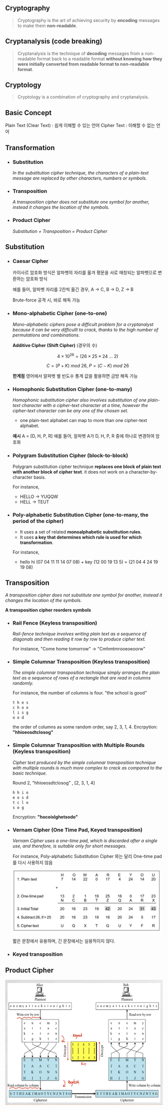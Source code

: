## Cryptography

> Cryptography is the art of achieving security by **encoding** messages to make them **non-readable**. 

## Cryptanalysis (code breaking)

> Cryptanalysis is the technique of **decoding** messages from a non-readable format back to a readable format **without knowing how they were initially converted from readable format to non-readable format**. 

## Cryptology 

> Cryptology is a combination of cryptography and cryptanalysis. 

## Basic Concept 

Plain Text (Clear Text) : 쉽게 이해할 수 있는 언어
Cipher Text : 이해할 수 없는 언어

## Transformation 

- ### Substitution
    *In the substitution cipher technique, the characters of a plain-text message are replaced by other characters, numbers or symbols.* 

- ### Transposition
    *A transposition cipher does not substitute one symbol for another, instead it changes the location of the symbols.*

- ### Product Cipher
    *Substitution + Transposition = Product Cipher*

## Substitution

  - ### Caesar Cipher 
  
    카이사르 암호화 방식은 알파벳의 자리를 옮겨 평문을 서로 매칭되는 알파벳으로 변환하는 암호화 방식

    예를 들어, 알파벳 자리를 2칸씩 옮긴 경우, A -> C, B -> D, Z -> B

    Brute-force 공격 시, 바로 해독 가능 

  - ### Mono-alphabetic Cipher (one-to-one) 
  
    *Mono-alphabetic ciphers pose a difficult problem for a cryptanalyst because it can be very difficullt to crack, thanks to the high number of permutations and combinations.*
    
    **Additive Cipher (Shift Cipher)** (경우의 수)

    $$
        4 \times 10^{26} = (26 \times 25 \times 24\ ...\ 2)
    $$

    $$    
        C = (P + K)\ mod\ 26,\ P = (C - K)\ mod \ 26
    $$

    **한계점** 
    영어에서 알파벳 별 빈도수 통계 값을 활용하면 금방 해독 가능 

  - ### Homophonic Substitution Cipher (one-to-many) 
    
    *Homophonic substitution cipher also involves substitution of one plain-text character with a cipher-text character at a time, however the cipher-text character can be any one of the chosen set.* 

    - one plain-text alphabet can map to more than one cipher-text alphabet. 
    
    **예시**
    A = [D, H, P, R] 예를 들어, 알파벳 A가 D, H, P, R 중에 하나로 변경하여 암호화

  - ### Polygram Substitution Cipher (block-to-block)
    Polygram substitution cipher technique **replaces one block of plain text with another block of cipher text**. it does not work on a character-by-character basis.

    For instance, 
    - HELLO -> YUQQW
    - HELL -> TEUT
    
  - ### Poly-alphabetic Substitution Cipher (one-to-many, the period of the cipher)
     
    - It uses a set of related **monoalphabetic substitution rules**.
    - It uses **a key that determines which rule is used for which transformation**.
    
    For instance,
    - hello hi (07 04 11 11 14 07 08) + key (12 00 19 13 5) = (21 04 4 24 19 19 08) 
      
## Transposition 

*A transposition cipher does not substitute one symbol for another, instead it changes the location of the symbols.*

**A transposition cipher reorders symbols**

  - ### Rail Fence (Keyless transposition)
    *Rail-fence technique involves writing plain text as a sequence of diagonals and then reading it row by row to produce cipher text.*

    For instance, 
    "Come home tomorrow" -> "Cmhmtmrooeoeoorw" 

  - ### Simple Columnar Transposition (Keyless transposition)
    *The simple columnar transposition technique simply arranges the plain text as a sequence of rows of a rectangle that are read in columns randomly.*

    For instance, the number of columns is four. 
    "the school is good"

        t h e s  
        c h o o
        l i s g
        o o d

    the order of columns as some random order, say 2, 3, 1, 4. 
    Encrpytion: **"hhioeosdtclosog"**

  - ### Simple Columnar Transposition with Multiple Rounds (Keyless transposition)
    
    *Cipher text produced by the simple columnar transposition technique with multiple rounds is much more complex to crack as compared to the basic technique.*
    
    Round 2, "hhioeosdtclosog" , [2, 3, 1, 4]

        h h i o 
        e o s d
        t c l o 
        s o g

    Encryption: **"hocoislghetsodo"**

  - ### Vernam Cipher (One Time Pad, Keyed transposition) 
    
    *Vernam Cipher uses a one-time pad, which is discarded after a single use, and therefore, is suitable only for short messages.*

    For instance, Poly-alphabetic Substitution Cipher 와는 달리 One-time pad 를 다시 사용하지 않음

    <img src="https://github.com/jiniljeil/Record-Space/blob/master/Computer%20Security/images/vernam_cipher.png" height="200px">

    짧은 문장에서 유용하며, 긴 문장에서는 실용적이지 않다. 

  - ### Keyed transposition

## Product Cipher

<img src="https://github.com/jiniljeil/Record-Space/blob/master/Computer%20Security/images/keyless_keyed.png" height="400px">